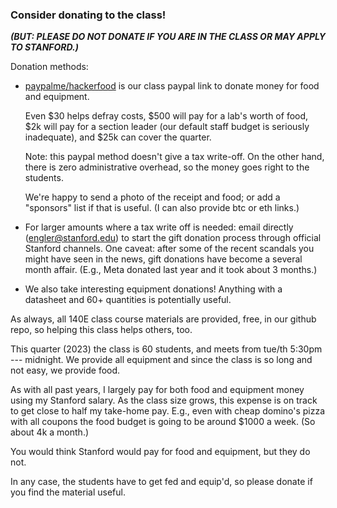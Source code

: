 ### Consider donating to the class!  

***(BUT: PLEASE DO NOT DONATE IF YOU ARE IN THE CLASS OR MAY APPLY TO STANFORD.)***

Donation methods:

  - [paypalme/hackerfood](paypal.com/paypalme/hackerfood)
    is our class paypal link to donate money for food
    and equipment.

    Even $30 helps defray costs, $500 will pay for a lab's worth of food,
    $2k will pay for a section leader (our default staff budget is seriously
    inadequate), and $25k can cover the quarter.

    Note: this paypal method doesn't give a tax write-off.  On the other
    hand, there is zero administrative overhead, so the money goes right to
    the students.  

    We're happy to send a photo of the receipt and food; or add a
    "sponsors" list if that is useful.  (I can also provide btc or
    eth links.)

  - For larger amounts where a tax write off is needed:
    email directly (engler@stanford.edu) to start the gift donation
    process through official Stanford channels.  One caveat: after
    some of the recent scandals you might have seen in the news, gift
    donations have become a several month affair.  (E.g., Meta donated
    last year and it took about 3 months.)

  - We also take interesting equipment donations!   Anything with a 
    datasheet and 60+ quantities is potentially useful.

As always, all 140E class course materials are provided, free, in our github
repo, so helping this class helps others, too.

This quarter (2023) the class is 60 students, and meets from tue/th 5:30pm
--- midnight.  We provide all equipment and since the class is so long
and not easy, we provide food.

As with all past years, I largely pay for both food and equipment money
using my Stanford salary.  As the class size grows, this expense is
on track to get close to half my take-home pay.  E.g., even with cheap
domino's pizza with all coupons the food budget is going to be around
$1000 a week.  (So about 4k a month.) 

You would think Stanford would pay for food and equipment, but they
do not.    

In any case, the students have to get fed and equip'd, so please donate
if you find the material useful.
